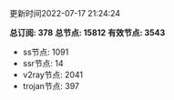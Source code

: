 更新时间2022-07-17 21:24:24

**总订阅: 378**
**总节点: 15812**
**有效节点: 3543**
- ss节点: 1091
- ssr节点: 14
- v2ray节点: 2041
- trojan节点: 397
